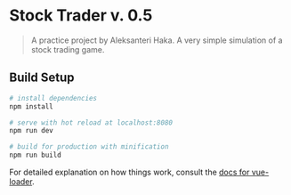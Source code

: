 # Stock Trader v. 0.5

> A practice project by Aleksanteri Haka.
> A very simple simulation of a stock trading game.

## Build Setup

``` bash
# install dependencies
npm install

# serve with hot reload at localhost:8080
npm run dev

# build for production with minification
npm run build
```

For detailed explanation on how things work, consult the [docs for vue-loader](http://vuejs.github.io/vue-loader).
